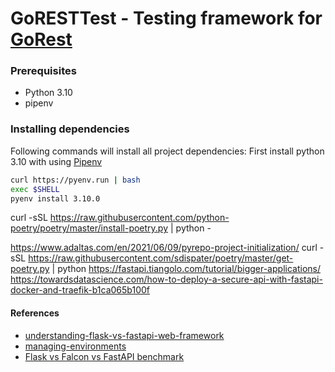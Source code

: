# GoRESTTest - Testing framework for [GoRest](https://gorest.co.in/)


### Prerequisites
* Python 3.10
* pipenv


### Installing dependencies
Following commands will install all project dependencies:
First install python 3.10 with using [Pipenv](https://pipenv.readthedocs.io/en/latest/)

```bash
curl https://pyenv.run | bash
exec $SHELL
pyenv install 3.10.0
```
curl -sSL https://raw.githubusercontent.com/python-poetry/poetry/master/install-poetry.py | python -

https://www.adaltas.com/en/2021/06/09/pyrepo-project-initialization/
curl -sSL https://raw.githubusercontent.com/sdispater/poetry/master/get-poetry.py | python
https://fastapi.tiangolo.com/tutorial/bigger-applications/
https://towardsdatascience.com/how-to-deploy-a-secure-api-with-fastapi-docker-and-traefik-b1ca065b100f
#### References
* [understanding-flask-vs-fastapi-web-framework](https://towardsdatascience.com/understanding-flask-vs-fastapi-web-framework-fe12bb58ee75)
* [managing-environments](https://python-poetry.org/docs/managing-environments)
* [Flask vs Falcon vs FastAPI benchmark ](https://gist.github.com/nhymxu/814cf9b3294276629d2231248b709e26)
